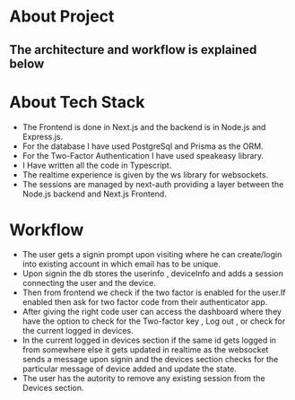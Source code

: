 # About Project

## The architecture and workflow is explained below

# About Tech Stack
- The Frontend is done in Next.js and the backend is in Node.js and Express.js.
- For the database I have used PostgreSql and Prisma as the ORM.
- For the Two-Factor Authentication I have used speakeasy library.
- I Have written all the code in Typescript.
- The realtime experience is given by the ws library for websockets.
- The sessions are managed by next-auth providing a layer between the Node.js backend and Next.js Frontend.

# Workflow
- The user gets a signin prompt upon visiting where he can create/login into existing account in which email has to be unique.
- Upon signin the db stores the userinfo , deviceInfo and adds a session connecting the user and the device.
- Then from frontend we check if the two factor is enabled for the user.If enabled then ask for two factor code from their authenticator app.
- After giving the right code user can access the dashboard where they have the option to check for the Two-factor key , Log out , or check for the current logged in devices.
- In the current logged in devices section if the same id gets logged in from somewhere else it gets updated in realtime as the websocket sends a message upon signin and the devices section checks for the particular message of device added and update the state.
- The user has the autority to remove any existing session from the Devices section.